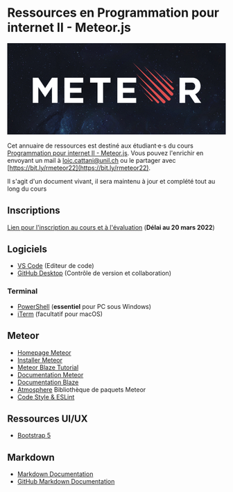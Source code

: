 # Ressources en Programmation pour internet II - Meteor.js

![Meteor](./images/meteor-logo.png)

Cet annuaire de ressources est destiné aux étudiant·e·s du cours [Programmation pour internet II - Meteor.js](https://applicationspub.unil.ch/interpub/noauth/php/Ud/ficheCours.php?v_enstyid=45169&v_langue=fr). Vous pouvez l'enrichir en envoyant un mail à [loic.cattani@unil.ch](mailto:loic.cattani@unil.ch?subject=Une%20nouvelle%20ressource%20en%20Meteor.js!) ou le partager avec [https://bit.ly/rmeteor22](https://bit.ly/rmeteor22).

Il s'agit d'un document vivant, il sera maintenu à jour et complété tout au long du cours

## Inscriptions

[Lien pour l'inscription au cours et à l'évaluation](https://www.unil.ch/lettres/fr/home/menuguid/etudiantes/enseignements-evaluations.html) (**Délai au 20 mars 2022**)

## Logiciels

- [VS Code](https://code.visualstudio.com/) (Editeur de code)
- [GitHub Desktop](https://desktop.github.com/) (Contrôle de version et collaboration)

### Terminal

- [PowerShell](https://docs.microsoft.com/en-us/powershell/scripting/install/installing-powershell-on-windows?view=powershell-7.2) (**essentiel** pour PC sous Windows)
- [iTerm](https://iterm2.com/) (facultatif pour macOS)

## Meteor

- [Homepage Meteor](https://www.meteor.com/)
- [Installer Meteor](https://www.meteor.com/developers/install)
- [Meteor Blaze Tutorial](https://blaze-tutorial.meteor.com/)
- [Documentation Meteor](https://docs.meteor.com/#/full/)
- [Documentation Blaze](http://blazejs.org/guide/introduction.html)
- [Atmosphere](https://atmospherejs.com/) Bibliothèque de paquets Meteor
- [Code Style & ESLint](https://guide.meteor.com/code-style.html)

## Ressources UI/UX

- [Bootstrap 5](https://getbootstrap.com/)

## Markdown

- [Markdown Documentation](https://www.markdownguide.org/basic-syntax/)
- [GitHub Markdown Documentation](https://docs.github.com/en/get-started/writing-on-github/getting-started-with-writing-and-formatting-on-github/basic-writing-and-formatting-syntax)
